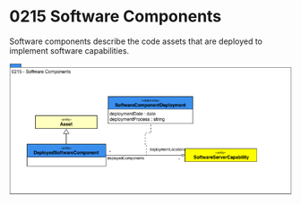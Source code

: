 <!-- SPDX-License-Identifier: CC-BY-4.0 -->
<!-- Copyright Contributors to the Egeria project. -->

# 0215 Software Components

Software components describe the code assets that are deployed to implement software capabilities.

![UML](0215-Software-Components.png)